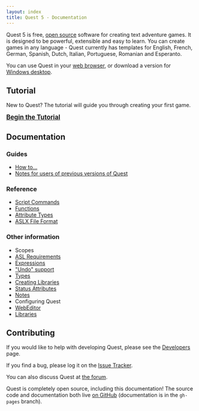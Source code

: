 ```yaml
---
layout: index
title: Quest 5 - Documentation
---
```


Quest 5 is free, [open source](open_source.html) software for creating text adventure games. It is designed to be powerful, extensible and easy to learn. You can create games in any language - Quest currently has templates for English, French, German, Spanish, Dutch, Italian, Portuguese, Romanian and Esperanto.

You can use Quest in your [web browser](http://textadventures.co.uk/create), or download a version for [Windows desktop](http://textadventures.co.uk/quest/desktop).

Tutorial
--------

New to Quest? The tutorial will guide you through creating your first game.

<span style="font-size:120%">**[Begin the Tutorial](tutorial/tutorial.html)**</span>

Documentation
-------------

### Guides

-   [How to...](how_to.html)
-   [Notes for users of previous versions of Quest](upgrade_notes.html)

### Reference

-   [Script Commands](scripts/)
-   [Functions](functions/)
-   [Attribute Types](attribute_types.html)
-   [ASLX File Format](aslx_elements.html)

### Other information

-   Scopes
-   [ASL Requirements](asl_requirements.html)
-   [Expressions](expressions.html)
-   ["Undo" support](undo_support.html)
-   [Types](types.html)
-   [Creating Libraries](creating_libraries.html)
-   [Status Attributes](status_attributes.html)
-   [Notes](notes.html)
-   Configuring Quest
-   [WebEditor](webeditor.html)
-   [Libraries](libraries.html)

Contributing
------------

If you would like to help with developing Quest, please see the [Developers](developers.html) page.

If you find a bug, please log it on the [Issue Tracker](https://github.com/textadventures/quest/issues).

You can also discuss Quest at [the forum](http://forum.textadventures.co.uk/viewforum.php?f=10).

Quest is completely open source, including this documentation! The source code and documentation both live [on GitHub](https://github.com/textadventures/quest) (documentation is in the `gh-pages` branch).